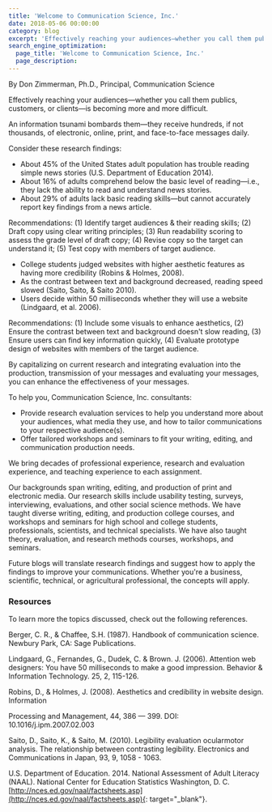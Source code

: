 ```yaml
---
title: 'Welcome to Communication Science, Inc.'
date: 2018-05-06 00:00:00
category: blog
excerpt: 'Effectively reaching your audiences—whether you call them publics, customers, or clients—is becoming more and more difficult...'
search_engine_optimization:
  page_title: 'Welcome to Communication Science, Inc.'
  page_description:
---
```


By Don Zimmerman, Ph.D., Principal, Communication Science 

Effectively reaching your audiences—whether you call them publics, customers, or clients—is becoming more and more difficult.

An information tsunami bombards them—they receive hundreds, if not thousands, of electronic, online, print, and face-to-face messages daily.

Consider these research findings:

* About 45% of the United States adult population has trouble reading simple news stories (U.S. Department of Education 2014).
* About 16% of adults comprehend below the basic level of reading—i.e., they lack the ability to read and understand news stories.
* About 29% of adults lack basic reading skills—but cannot accurately report key findings from a news article.

Recommendations: (1) Identify target audiences & their reading skills; (2) Draft copy using clear writing principles; (3) Run readability scoring to assess the grade level of draft copy; (4) Revise copy so the target can understand it; (5) Test copy with members of target audience.

* College students judged websites with higher aesthetic features as having more credibility (Robins & Holmes, 2008).
* As the contrast between text and background decreased, reading speed slowed (Saito, Saito, & Saito 2010).
* Users decide within 50 milliseconds whether they will use a website (Lindgaard, et al. 2006).

Recommendations: (1) Include some visuals to enhance aesthetics, (2) Ensure the contrast between text and background doesn't slow reading, (3) Ensure users can find key information quickly, (4) Evaluate prototype design of websites with members of the target audience.

By capitalizing on current research and integrating evaluation into the production, transmission of your messages and evaluating your messages, you can enhance the effectiveness of your messages.

To help you, Communication Science, Inc. consultants:

* Provide research evaluation services to help you understand more about your audiences, what media they use, and how to tailor communications to your respective audience(s).
* Offer tailored workshops and seminars to fit your writing, editing, and communication production needs.

We bring decades of professional experience, research and evaluation experience, and teaching experience to each assignment.

Our backgrounds span writing, editing, and production of print and electronic media. Our research skills include usability testing, surveys, interviewing, evaluations, and other social science methods. We have taught diverse writing, editing, and production college courses, and workshops and seminars for high school and college students, professionals, scientists, and technical specialists. We have also taught theory, evaluation, and research methods courses, workshops, and seminars.

Future blogs will translate research findings and suggest how to apply the findings to improve your communications. Whether you're a business, scientific, technical, or agricultural professional, the concepts will apply.

### Resources

To learn more the topics discussed, check out the following references.

Berger, C. R., & Chaffee, S.H. (1987). Handbook of communication science. Newbury Park, CA: Sage Publications.

Lindgaard, G., Fernandes, G., Dudek, C. & Brown. J. (2006). Attention web designers: You have 50 milliseconds to make a good impression. Behavior & Information Technology. 25, 2, 115-126.

Robins, D., & Holmes, J. (2008). Aesthetics and credibility in website design. Information

Processing and Management, 44, 386 — 399. DOI: 10.1016/j.ipm.2007.02.003

Saito, D., Saito, K., & Saito, M. (2010). Legibility evaluation ocularmotor analysis. The relationship between contrasting legibility. Electronics and Communications in Japan, 93, 9, 1058 - 1063.

U.S. Department of Education. 2014. National Assessment of Adult Literacy (NAAL). National Center for Education Statistics Washington, D. C. [http://nces.ed.gov/naal/factsheets.asp](http://nces.ed.gov/naal/factsheets.asp){: target="_blank"}.